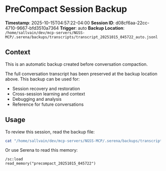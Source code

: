 # PreCompact Session Backup

**Timestamp**: 2025-10-15T04:57:22-04:00
**Session ID**: d08cf6aa-22cc-4710-9667-bfd3510a7364
**Trigger**: auto
**Backup Location**: `/home/sallvain/dev/mcp-servers/NGSS-MCP/.serena/backups/transcripts/transcript_20251015_045722_auto.jsonl`

## Context

This is an automatic backup created before conversation compaction.

The full conversation transcript has been preserved at the backup location above.
This backup can be used for:
- Session recovery and restoration
- Cross-session learning and context
- Debugging and analysis
- Reference for future conversations

## Usage

To review this session, read the backup file:
```bash
cat "/home/sallvain/dev/mcp-servers/NGSS-MCP/.serena/backups/transcripts/transcript_20251015_045722_auto.jsonl"
```

Or use Serena to read this memory:
```
/sc:load
read_memory("precompact_20251015_045722")
```
